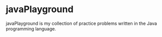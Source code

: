 # javaPlayground
javaPlayground is my collection of practice problems written in the Java programming language.
